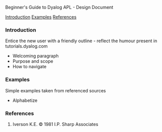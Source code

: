Beginner's Guide to Dyalog APL - Design Document

[Introduction](#introduction)
[Examples](#examples)
[References](#references)

### Introduction
Entice the new user with a friendly outline - reflect the humour present in tutorials.dyalog.com
- Welcoming paragraph
- Purpose and scope
- How to navigate

### Examples
Simple examples taken from referenced sources
- Alphabetize 

### References
1. Iverson K.E. © 1981 I.P. Sharp Associates
